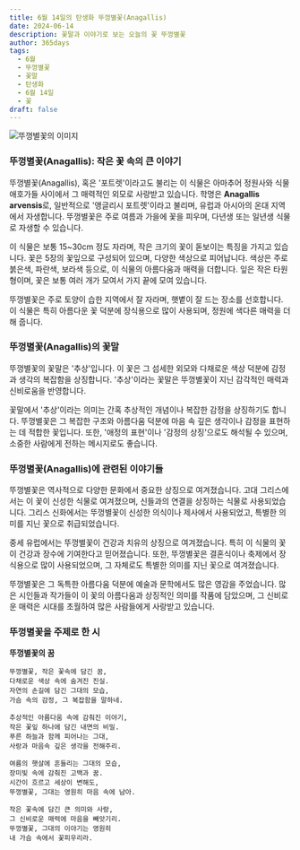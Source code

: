 ```yaml
---
title: 6월 14일의 탄생화 뚜껑별꽃(Anagallis)
date: 2024-06-14
description: 꽃말과 이야기로 보는 오늘의 꽃 뚜껑별꽃
author: 365days
tags:
  - 6월
  - 뚜껑별꽃
  - 꽃말
  - 탄생화
  - 6월 14일
  - 꽃
draft: false
---
```



![뚜껑별꽃의 이미지](https://cdn.pixabay.com/photo/2016/03/14/07/44/scarlet-pimpernel-1255079_960_720.jpg#center)


### 뚜껑별꽃(Anagallis): 작은 꽃 속의 큰 이야기

뚜껑별꽃(Anagallis), 혹은 '포트렛'이라고도 불리는 이 식물은 아마추어 정원사와 식물 애호가들 사이에서 그 매력적인 외모로 사랑받고 있습니다. 학명은 **Anagallis arvensis**로, 일반적으로 '앵글리시 포트렛'이라고 불리며, 유럽과 아시아의 온대 지역에서 자생합니다. 뚜껑별꽃은 주로 여름과 가을에 꽃을 피우며, 다년생 또는 일년생 식물로 자생할 수 있습니다.

이 식물은 보통 15~30cm 정도 자라며, 작은 크기의 꽃이 돋보이는 특징을 가지고 있습니다. 꽃은 5장의 꽃잎으로 구성되어 있으며, 다양한 색상으로 피어납니다. 색상은 주로 붉은색, 파란색, 보라색 등으로, 이 식물의 아름다움과 매력을 더합니다. 잎은 작은 타원형이며, 꽃은 보통 여러 개가 모여서 가지 끝에 모여 있습니다.

뚜껑별꽃은 주로 토양이 습한 지역에서 잘 자라며, 햇볕이 잘 드는 장소를 선호합니다. 이 식물은 특히 아름다운 꽃 덕분에 장식용으로 많이 사용되며, 정원에 색다른 매력을 더해 줍니다.

### 뚜껑별꽃(Anagallis)의 꽃말

뚜껑별꽃의 꽃말은 '추상'입니다. 이 꽃은 그 섬세한 외모와 다채로운 색상 덕분에 감정과 생각의 복잡함을 상징합니다. '추상'이라는 꽃말은 뚜껑별꽃이 지닌 감각적인 매력과 신비로움을 반영합니다. 

꽃말에서 '추상'이라는 의미는 간혹 추상적인 개념이나 복잡한 감정을 상징하기도 합니다. 뚜껑별꽃은 그 복잡한 구조와 아름다움 덕분에 마음 속 깊은 생각이나 감정을 표현하는 데 적합한 꽃입니다. 또한, '애정의 표현'이나 '감정의 상징'으로도 해석될 수 있으며, 소중한 사람에게 전하는 메시지로도 좋습니다.

### 뚜껑별꽃(Anagallis)에 관련된 이야기들

뚜껑별꽃은 역사적으로 다양한 문화에서 중요한 상징으로 여겨졌습니다. 고대 그리스에서는 이 꽃이 신성한 식물로 여겨졌으며, 신들과의 연결을 상징하는 식물로 사용되었습니다. 그리스 신화에서는 뚜껑별꽃이 신성한 의식이나 제사에서 사용되었고, 특별한 의미를 지닌 꽃으로 취급되었습니다.

중세 유럽에서는 뚜껑별꽃이 건강과 치유의 상징으로 여겨졌습니다. 특히 이 식물의 꽃이 건강과 장수에 기여한다고 믿어졌습니다. 또한, 뚜껑별꽃은 결혼식이나 축제에서 장식용으로 많이 사용되었으며, 그 자체로도 특별한 의미를 지닌 꽃으로 여겨졌습니다.

뚜껑별꽃은 그 독특한 아름다움 덕분에 예술과 문학에서도 많은 영감을 주었습니다. 많은 시인들과 작가들이 이 꽃의 아름다움과 상징적인 의미를 작품에 담았으며, 그 신비로운 매력은 시대를 초월하여 많은 사람들에게 사랑받고 있습니다.

### 뚜껑별꽃을 주제로 한 시

**뚜껑별꽃의 꿈**

```
뚜껑별꽃, 작은 꽃속에 담긴 꿈,  
다채로운 색상 속에 숨겨진 진실.  
자연의 손길에 담긴 그대의 모습,  
가슴 속의 감정, 그 복잡함을 말하네.

추상적인 아름다움 속에 감춰진 이야기,  
작은 꽃잎 하나에 담긴 내면의 비밀.  
푸른 하늘과 함께 피어나는 그대,  
사랑과 마음속 깊은 생각을 전해주리.

여름의 햇살에 흔들리는 그대의 모습,  
장미빛 속에 감춰진 고백과 꿈.  
시간이 흐르고 세상이 변해도,  
뚜껑별꽃, 그대는 영원히 마음 속에 남아.

작은 꽃속에 담긴 큰 의미와 사랑,  
그 신비로운 매력에 마음을 빼앗기리.  
뚜껑별꽃, 그대의 이야기는 영원히  
내 가슴 속에서 꽃피우리라.
```
